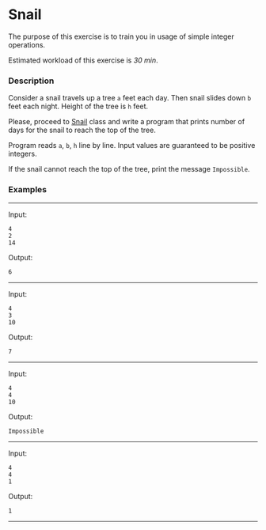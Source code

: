 # Snail
The purpose of this exercise is to train you in usage of simple integer operations.

Estimated workload of this exercise is _30 min_.

### Description
Consider a snail travels up a tree `a` feet each day. Then snail slides down `b` feet each night. Height of the tree is `h` feet.

Please, proceed to [Snail](/src/main/java/com/project/rd/autotasks/snail/Snail.java) class 
and write a program that prints number of days for the snail to reach the top of the tree.

Program reads `a`, `b`, `h` line by line. Input values are guaranteed to be positive integers.

If the snail cannot reach the top of the tree, print the message `Impossible`.

### Examples

---
Input:
```
4
2
14
```

Output:
```
6
```

---
Input:
```
4
3
10
```

Output:
```
7
```

---
Input:
```
4
4
10
```

Output:
```
Impossible
```

---
Input:
```
4
4
1
```

Output:
```
1
```

---
